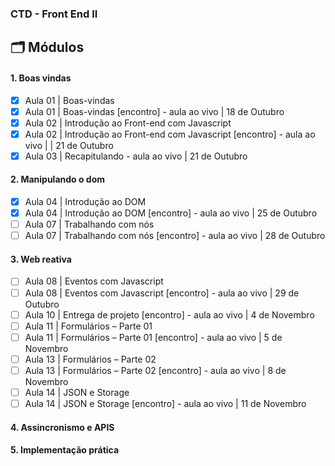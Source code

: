 ### CTD - Front End II 
## 🗂 Módulos

#### 1. Boas vindas
- [x] Aula 01 | Boas-vindas 
- [x] Aula 01 | Boas-vindas [encontro] - aula ao vivo | 18 de Outubro
- [x] Aula 02 | Introdução ao Front-end com Javascript
- [x] Aula 02 | Introdução ao Front-end com Javascript [encontro] - aula ao vivo |  | 21 de Outubro
- [x] Aula 03 | Recapitulando - aula ao vivo | 21 de Outubro

#### 2. Manipulando o dom
- [x] Aula 04 | Introdução ao DOM 
- [x] Aula 04 | Introdução ao DOM  [encontro] - aula ao vivo | 25 de Outubro
- [ ] Aula 07 | Trabalhando com nós
- [ ] Aula 07 | Trabalhando com nós [encontro] - aula ao vivo | 28 de Outubro

#### 3. Web reativa
- [ ] Aula 08 | Eventos com Javascript 
- [ ] Aula 08 | Eventos com Javascript [encontro] - aula ao vivo | 29 de Outubro
- [ ] Aula 10 | Entrega de projeto [encontro] - aula ao vivo | 4 de Novembro
- [ ] Aula 11 | Formulários – Parte 01
- [ ] Aula 11 | Formulários – Parte 01 [encontro] - aula ao vivo | 5 de Novembro
- [ ] Aula 13 | Formulários – Parte 02 
- [ ] Aula 13 | Formulários – Parte 02 [encontro] - aula ao vivo | 8 de Novembro
- [ ] Aula 14 | JSON e Storage
- [ ] Aula 14 | JSON e Storage [encontro] - aula ao vivo | 11 de Novembro

#### 4. Assincronismo e APIS

#### 5. Implementação prática
